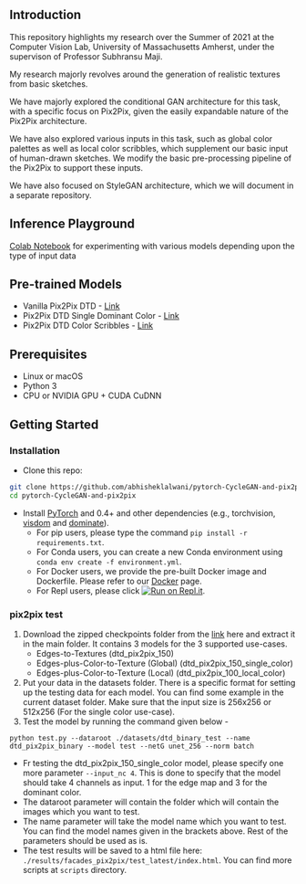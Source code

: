 ## Introduction
This repository highlights my research over the Summer of 2021 at the Computer Vision Lab, University of Massachusetts Amherst, under the supervison of Professor Subhransu Maji.

My research majorly revolves around the generation of realistic textures from basic sketches.

We have majorly explored the conditional GAN architecture for this task, with a specific focus on Pix2Pix, given the easily expandable nature of the Pix2Pix architecture.

We have also explored various inputs in this task, such as global color palettes as well as local color scribbles, which supplement our basic input of human-drawn sketches.
We modify the basic pre-processing pipeline of the Pix2Pix to support these inputs.

We have also focused on StyleGAN architecture, which we will document in a separate repository.

## Inference Playground
[Colab Notebook](https://colab.research.google.com/drive/1ftt2iLnV1IOrhXD_z5DssWwMYkjr0v-R?usp=sharing) for experimenting with various models depending upon the type of input data

## Pre-trained Models
- Vanilla Pix2Pix DTD - [Link](https://drive.google.com/drive/folders/1tD3YjHnAC3UBitBcMwuUwawkcOOMwInb?usp=sharing)
- Pix2Pix DTD Single Dominant Color - [Link](https://drive.google.com/drive/folders/1L4Y76V37qTuUgJSxZNtCby7enKgPKxaf?usp=sharing)
- Pix2Pix DTD Color Scribbles - [Link](https://drive.google.com/drive/folders/13jpmKKZrgIhm2Dlg0YzLZL2qqj1qImOW?usp=sharing)

## Prerequisites
- Linux or macOS
- Python 3
- CPU or NVIDIA GPU + CUDA CuDNN

## Getting Started
### Installation

- Clone this repo:
```bash
git clone https://github.com/abhisheklalwani/pytorch-CycleGAN-and-pix2pix.git
cd pytorch-CycleGAN-and-pix2pix
```

- Install [PyTorch](http://pytorch.org) and 0.4+ and other dependencies (e.g., torchvision, [visdom](https://github.com/facebookresearch/visdom) and [dominate](https://github.com/Knio/dominate)).
  - For pip users, please type the command `pip install -r requirements.txt`.
  - For Conda users, you can create a new Conda environment using `conda env create -f environment.yml`.
  - For Docker users, we provide the pre-built Docker image and Dockerfile. Please refer to our [Docker](docs/docker.md) page.
  - For Repl users, please click [![Run on Repl.it](https://repl.it/badge/github/junyanz/pytorch-CycleGAN-and-pix2pix)](https://repl.it/github/junyanz/pytorch-CycleGAN-and-pix2pix).

### pix2pix test
1. Download the zipped checkpoints folder from the [link](https://drive.google.com/file/d/1CTyLfVdBEUra1d4pt3spc-813fK3Vk4b/view?usp=sharing) here and extract it in the main folder. It contains 3 models for the 3 supported use-cases.
    - Edges-to-Textures (dtd_pix2pix_150)
    - Edges-plus-Color-to-Texture (Global) (dtd_pix2pix_150_single_color)
    - Edges-plus-Color-to-Texture (Local) (dtd_pix2pix_100_local_color)
2. Put your data in the datasets folder. There is a specific format for setting up the testing data for each model. You can find some example in the current dataset folder. Make sure that the input size is 256x256 or 512x256 (For the single color use-case).
3. Test the model by running the command given below - 
```
python test.py --dataroot ./datasets/dtd_binary_test --name dtd_pix2pix_binary --model test --netG unet_256 --norm batch
```
- Fr testing the dtd_pix2pix_150_single_color model, please specify one more parameter ```--input_nc 4```. This is done to specify that the model should take 4 channels as input. 1 for the edge map and 3 for the dominant color.
- The dataroot parameter will contain the folder which will contain the images which you want to test.
- The name parameter will take the model name which you want to test. You can find the model names given in the brackets above. Rest of the parameters should be used as is.
- The test results will be saved to a html file here: `./results/facades_pix2pix/test_latest/index.html`. You can find more scripts at `scripts` directory.
